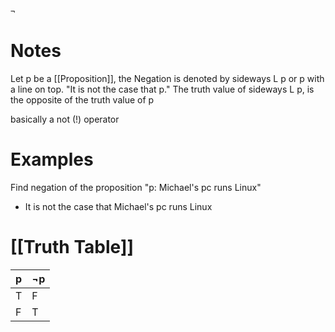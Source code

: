 ```COPY
¬
```

# Notes
Let p be a [[Proposition]], the Negation is denoted by sideways L p or p with a line on top. "It is not the case that p."
The truth value of sideways L p, is the opposite of the truth value of p

basically a not (!) operator
# Examples
Find negation of the proposition "p: Michael's pc runs Linux"
- It is not the case that Michael's pc runs Linux

# [[Truth Table]] 

| p   | ¬p  |
| --- | --- |
| T   | F   |
| F   | T   |
